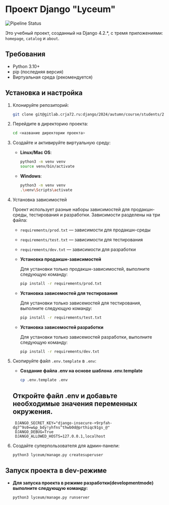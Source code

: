 # Проект Django "Lyceum"
![Pipeline Status](https://gitlab.crja72.ru/django/2024/autumn/course/students/286724-betttttt-course-1187/badges/main/pipeline.svg)

Это учебный проект, созданный на Django 4.2.*, с тремя приложениями: `homepage`, `catalog` и `about`.

## Требования

- Python 3.10+
- pip (последняя версия)
- Виртуальная среда (рекомендуется)

## Установка и настройка

1. Клонируйте репозиторий:

    ```bash
    git clone git@gitlab.crja72.ru:django/2024/autumn/course/students/286724-betttttt-course-1187.git
    ```

2. Перейдите в директорию проекта:

    ```bash
    cd <название директории проекта>
    ```

3. Создайте и активируйте виртуальную среду:

    - **Linux/Mac OS**:

        ```bash
        python3 -m venv venv
        source venv/bin/activate
        ```

    - **Windows**:

        ```bash
        python3 -m venv venv
        .\venv\Scripts\activate
        ```

4. Установка зависимостей

    Проект использует разные наборы зависимостей для продакшн-среды, тестирования и разработки. Зависимости разделены на три файла:

    - `requirements/prod.txt` — зависимости для продакшн-среды
    - `requirements/test.txt` — зависимости для тестирования
    - `requirements/dev.txt` — зависимости для разработки

    - **Установка продакшн-зависимостей**

        Для установки только продакшн-зависимостей, выполните следующую команду:

        ```bash
        pip install -r requirements/prod.txt
        ```

    - **Установка зависемостей для тестирования**

        Для установки только зависемостей для тестирования, выполните следующую команду:

        ```bash
        pip install -r requirements/test.txt
        ```  

    - **Установка зависемостей разработки**

        Для установки только зависемостей разработки, выполните следующую команду:

        ```bash
        pip install -r requirements/dev.txt
        ```  

5. Скопируйте файл `.env.template` в `.env`:

    - **Создание файла .env на основе шаблона .env.template** 

        ```bash
        cp .env.template .env
        ```

    ## Откройте файл .env и добавьте необходимые значения переменных окружения.

        DJANGO_SECRET_KEY="django-insecure-+9rpfah-dg7^9s0=w&p_bdy!yhfns^thwb0d@prthiqc91gs_@"
        DJANGO_DEBUG=True
        DJANGO_ALLOWED_HOSTS=127.0.0.1,localhost

6. Создайте суперпользователя для админ-панели:

    ```bash
    python3 lyceum/manage.py createsuperuser
    ```
    
## Запуск проекта в dev-режиме

- **Для запуска проекта в режиме разработки(developmentmode) выполните следующую команду:**

    ```bash
    python3 lyceum/manage.py runserver
    ```

